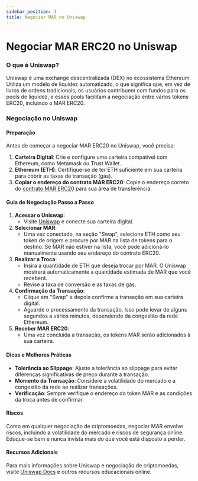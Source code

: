 ```yaml
---
sidebar_position: 1
title: Negociar MAR no Uniswap
---
```


# Negociar MAR ERC20 no Uniswap

### O que é Uniswap?

Uniswap é uma exchange descentralizada (DEX) no ecossistema Ethereum. Utiliza um modelo de liquidez automatizado, o que significa que, em vez de livros de ordens tradicionais, os usuários contribuem com fundos para os pools de liquidez, e esses pools facilitam a negociação entre vários tokens ERC20, incluindo o MAR ERC20.

### Negociação no Uniswap

#### Preparação
Antes de começar a negociar MAR ERC20 no Uniswap, você precisa:

1. **Carteira Digital**: Crie e configure uma carteira compatível com Ethereum, como Metamask ou Trust Wallet.
2. **Ethereum (ETH)**: Certifique-se de ter ETH suficiente em sua carteira para cobrir as taxas de transação (gás).
3. **Copiar o endereço do contrato MAR ERC20**: Copie o endereço correto do [contrato MAR ERC20](/docs/learn/mar-erc20/specifications) para sua área de transferência.

#### Guia de Negociação Passo a Passo
1. **Acessar o Uniswap**:
   - Visite [Uniswap](https://app.uniswap.org) e conecte sua carteira digital.
2. **Selecionar MAR**: 
   - Uma vez conectado, na seção "Swap", selecione ETH como seu token de origem e procure por MAR na lista de tokens para o destino. Se MAR não estiver na lista, você pode adicioná-lo manualmente usando seu endereço do contrato ERC20.
3. **Realizar a Troca**:
   - Insira a quantidade de ETH que deseja trocar por MAR. O Uniswap mostrará automaticamente a quantidade estimada de MAR que você receberá.
   - Revise a taxa de conversão e as taxas de gás.
4. **Confirmação da Transação**:
   - Clique em "Swap" e depois confirme a transação em sua carteira digital.
   - Aguarde o processamento da transação. Isso pode levar de alguns segundos a vários minutos, dependendo da congestão da rede Ethereum.
5. **Receber MAR ERC20**: 
   - Uma vez concluída a transação, os tokens MAR serão adicionados à sua carteira.

#### Dicas e Melhores Práticas
- **Tolerância ao Slippage**: Ajuste a tolerância ao slippage para evitar diferenças significativas de preço durante a transação.
- **Momento da Transação**: Considere a volatilidade do mercado e a congestão da rede ao realizar transações.
- **Verificação**: Sempre verifique o endereço do token MAR e as condições da troca antes de confirmar.

#### Riscos
Como em qualquer negociação de criptomoedas, negociar MAR envolve riscos, incluindo a volatilidade do mercado e riscos de segurança online. Eduque-se bem e nunca invista mais do que você está disposto a perder.

#### Recursos Adicionais
Para mais informações sobre Uniswap e negociação de criptomoedas, visite [Uniswap Docs](https://docs.uniswap.org) e outros recursos educacionais online.
